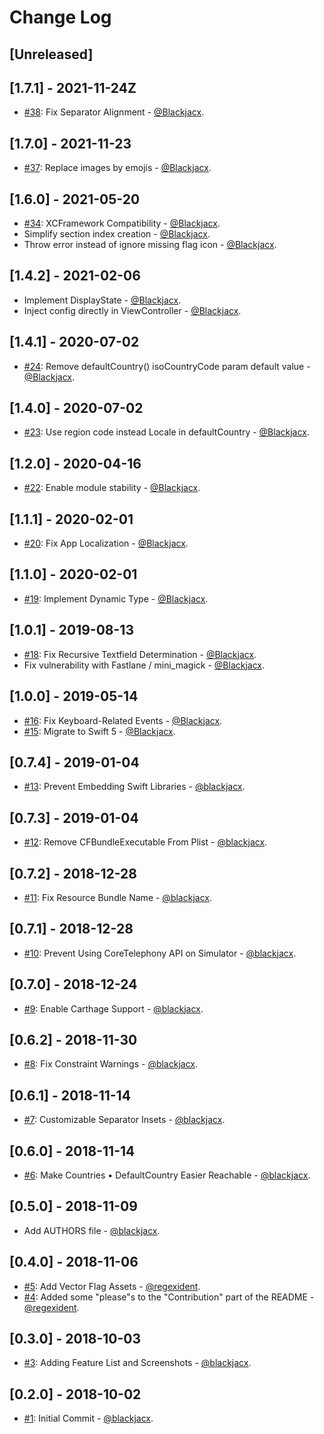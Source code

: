 # Change Log

## [Unreleased]

## [1.7.1] - 2021-11-24Z
* [#38](https://github.com/Blackjacx/Columbus/pull/38): Fix Separator Alignment - [@Blackjacx](https://github.com/Blackjacx).

## [1.7.0] - 2021-11-23
* [#37](https://github.com/Blackjacx/Columbus/pull/37): Replace images by emojis - [@Blackjacx](https://github.com/Blackjacx).

## [1.6.0] - 2021-05-20
* [#34](https://github.com/Blackjacx/Columbus/pull/34): XCFramework Compatibility - [@Blackjacx](https://github.com/Blackjacx).
* Simplify section index creation - [@Blackjacx](https://github.com/Blackjacx).
* Throw error instead of ignore missing flag icon - [@Blackjacx](https://github.com/Blackjacx).

## [1.4.2] - 2021-02-06
* Implement DisplayState - [@Blackjacx](https://github.com/Blackjacx).
* Inject config directly in ViewController - [@Blackjacx](https://github.com/Blackjacx).

## [1.4.1] - 2020-07-02
* [#24](https://github.com/Blackjacx/Columbus/pull/24): Remove defaultCountry() isoCountryCode param default value - [@Blackjacx](https://github.com/Blackjacx).

## [1.4.0] - 2020-07-02
* [#23](https://github.com/Blackjacx/Columbus/pull/23): Use region code instead Locale in defaultCountry - [@Blackjacx](https://github.com/Blackjacx).

## [1.2.0] - 2020-04-16
* [#22](https://github.com/Blackjacx/Columbus/pull/22): Enable module stability - [@Blackjacx](https://github.com/Blackjacx).

## [1.1.1] - 2020-02-01
* [#20](https://github.com/Blackjacx/Columbus/pull/20): Fix App Localization - [@Blackjacx](https://github.com/Blackjacx).

## [1.1.0] - 2020-02-01
* [#19](https://github.com/Blackjacx/Columbus/pull/19): Implement Dynamic Type - [@Blackjacx](https://github.com/Blackjacx).

## [1.0.1] - 2019-08-13
* [#18](https://github.com/Blackjacx/Columbus/pull/18): Fix Recursive Textfield Determination - [@Blackjacx](https://github.com/Blackjacx).
* Fix vulnerability with Fastlane / mini_magick - [@Blackjacx](https://github.com/blackjacx).

## [1.0.0] - 2019-05-14
* [#16](https://github.com/Blackjacx/Columbus/pull/16): Fix Keyboard-Related Events - [@Blackjacx](https://github.com/Blackjacx).
* [#15](https://github.com/Blackjacx/Columbus/pull/15): Migrate to Swift 5 - [@Blackjacx](https://github.com/Blackjacx).

## [0.7.4] - 2019-01-04
* [#13](https://github.com/Blackjacx/Columbus/pull/13): Prevent Embedding Swift Libraries - [@blackjacx](https://github.com/blackjacx).

## [0.7.3] - 2019-01-04
* [#12](https://github.com/Blackjacx/Columbus/pull/12): Remove CFBundleExecutable From Plist - [@blackjacx](https://github.com/blackjacx).

## [0.7.2] - 2018-12-28
* [#11](https://github.com/Blackjacx/Columbus/pull/11): Fix Resource Bundle Name - [@blackjacx](https://github.com/blackjacx).

## [0.7.1] - 2018-12-28
* [#10](https://github.com/Blackjacx/Columbus/pull/10): Prevent Using CoreTelephony API on Simulator - [@blackjacx](https://github.com/blackjacx).

## [0.7.0] - 2018-12-24
* [#9](https://github.com/Blackjacx/Columbus/pull/9): Enable Carthage Support - [@blackjacx](https://github.com/blackjacx).

## [0.6.2] - 2018-11-30
* [#8](https://github.com/Blackjacx/Columbus/pull/8): Fix Constraint Warnings - [@blackjacx](https://github.com/blackjacx).

## [0.6.1] - 2018-11-14
* [#7](https://github.com/Blackjacx/Columbus/pull/7): Customizable Separator Insets - [@blackjacx](https://github.com/blackjacx).

## [0.6.0] - 2018-11-14
* [#6](https://github.com/Blackjacx/Columbus/pull/6): Make Countries • DefaultCountry Easier Reachable - [@blackjacx](https://github.com/blackjacx).

## [0.5.0] - 2018-11-09
* Add AUTHORS file - [@blackjacx](https://github.com/blackjacx).

## [0.4.0] - 2018-11-06
* [#5](https://github.com/Blackjacx/Columbus/pull/5): Add Vector Flag Assets - [@regexident](https://github.com/regexident).
* [#4](https://github.com/Blackjacx/Columbus/pull/4): Added some "please"s to the "Contribution" part of the README - [@regexident](https://github.com/regexident).

## [0.3.0] - 2018-10-03
* [#3](https://github.com/Blackjacx/Columbus/pull/3): Adding Feature List and Screenshots - [@blackjacx](https://github.com/blackjacx).

## [0.2.0] - 2018-10-02
* [#1](https://github.com/Blackjacx/Columbus/pull/1): Initial Commit - [@blackjacx](https://github.com/blackjacx).
